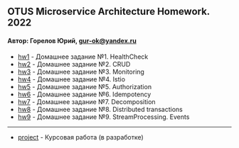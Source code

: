 ## OTUS Microservice Architecture Homework. 2022
#### Автор: Горелов Юрий, gur-ok@yandex.ru

- [hw1](https://github.com/GUR-ok/otus-microservice-architecture/tree/master/hw1) - Домашнее задание №1. HealthCheck
- [hw2](https://github.com/GUR-ok/otus-microservice-architecture/tree/master/hw2) - Домашнее задание №2. CRUD
- [hw3](https://github.com/GUR-ok/otus-microservice-architecture/tree/master/hw3) - Домашнее задание №3. Monitoring
- [hw4](https://github.com/GUR-ok/otus-microservice-architecture/tree/master/hw4) - Домашнее задание №4. Istio
- [hw5](https://github.com/GUR-ok/otus-microservice-architecture/tree/master/hw5) - Домашнее задание №5. Authorization
- [hw6](https://github.com/GUR-ok/otus-microservice-architecture/tree/master/hw6) - Домашнее задание №6. Idempotency
- [hw7](https://github.com/GUR-ok/otus-microservice-architecture/tree/master/hw7) - Домашнее задание №7. Decomposition
- [hw8](https://github.com/GUR-ok/otus-microservice-architecture/tree/master/hw8) - Домашнее задание №8. Distributed transactions
- [hw9](https://github.com/GUR-ok/otus-microservice-architecture/tree/master/hw9) - Домашнее задание №9. StreamProcessing. Events
---
- [project](https://github.com/GUR-ok/otus-microservice-architecture/tree/master/project) - Курсовая работа (в разработке) 